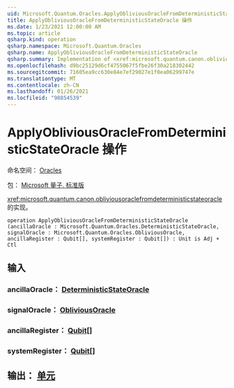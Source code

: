 ```yaml
---
uid: Microsoft.Quantum.Oracles.ApplyObliviousOracleFromDeterministicStateOracle
title: ApplyObliviousOracleFromDeterministicStateOracle 操作
ms.date: 1/23/2021 12:00:00 AM
ms.topic: article
qsharp.kind: operation
qsharp.namespace: Microsoft.Quantum.Oracles
qsharp.name: ApplyObliviousOracleFromDeterministicStateOracle
qsharp.summary: Implementation of <xref:microsoft.quantum.canon.obliviousoraclefromdeterministicstateoracle>.
ms.openlocfilehash: d9bc25129d6cf4755067f5fbe26f30a218302442
ms.sourcegitcommit: 71605ea9cc630e84e7ef29027e1f0ea06299747e
ms.translationtype: MT
ms.contentlocale: zh-CN
ms.lasthandoff: 01/26/2021
ms.locfileid: "98854539"
---
```

# <a name="applyobliviousoraclefromdeterministicstateoracle-operation"></a>ApplyObliviousOracleFromDeterministicStateOracle 操作

命名空间： [Oracles](xref:Microsoft.Quantum.Oracles)

包： [Microsoft 量子. 标准版](https://nuget.org/packages/Microsoft.Quantum.Standard)


<xref:microsoft.quantum.canon.obliviousoraclefromdeterministicstateoracle> 的实现。

```qsharp
operation ApplyObliviousOracleFromDeterministicStateOracle (ancillaOracle : Microsoft.Quantum.Oracles.DeterministicStateOracle, signalOracle : Microsoft.Quantum.Oracles.ObliviousOracle, ancillaRegister : Qubit[], systemRegister : Qubit[]) : Unit is Adj + Ctl
```


## <a name="input"></a>输入

### <a name="ancillaoracle--deterministicstateoracle"></a>ancillaOracle： [DeterministicStateOracle](xref:Microsoft.Quantum.Oracles.DeterministicStateOracle)




### <a name="signaloracle--obliviousoracle"></a>signalOracle： [ObliviousOracle](xref:Microsoft.Quantum.Oracles.ObliviousOracle)




### <a name="ancillaregister--qubit"></a>ancillaRegister： [Qubit](xref:microsoft.quantum.lang-ref.qubit)[]




### <a name="systemregister--qubit"></a>systemRegister： [Qubit](xref:microsoft.quantum.lang-ref.qubit)[]





## <a name="output--unit"></a>输出： [单元](xref:microsoft.quantum.lang-ref.unit)

